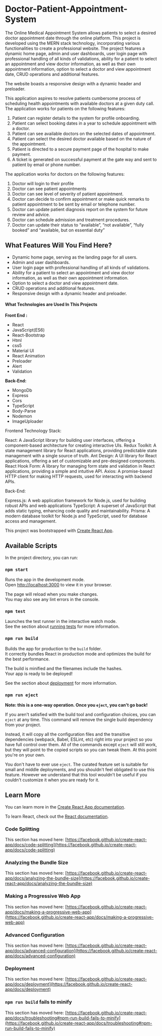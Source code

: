 # Doctor-Patient-Appointment-System

The Online Medical Appointment System allows patients to select a desired doctor appointment date through the online platform. 
This project is developed using the MERN stack technology, incorporating various functionalities to create a professional website. 
The project features a dynamic home page, admin and user dashboards, user login page with professional handling of all kinds of 
validations, ability for a patient to select an appointment and view doctor information, as well as their own appointment information, 
option to select a doctor and view appointment date, CRUD operations and additional features. 

The website boasts a responsive design with a dynamic header and preloader.

This application aspires to resolve patients cumbersome process of scheduling health appointments with available doctors at a given duty call.
The application works for patients on the following features:
1.	Patient can register details to the system for profile onboarding.
2.	Patient can select booking dates in a year to schedule appointment with a doctor.
3.	Patient can see available doctors on the selected dates of appointment.
4.	Patient can select the desired doctor available based on the nature of the appointment.
5.	Patient is directed to a secure payment page of the hospital to make payment.
6.	A ticket is generated on successful payment at the gate way and sent to patient by email or phone number.

The application works for doctors on the following features:
1.	Doctor will login to their profile
2.	Doctor can see patient appointments
3.	Doctor can see level of severity of patient appointment.
4.	Doctor can decide to confirm appointment or make quick remarks to patient appointment to be sent by email or telephone number.
5.	Doctor can update patient diagnosis report on the system for future review and advice.
6.	Doctor can schedule admission and treatment procedures.
7.	Doctor can update their status to “available”, “not available”, “fully booked” and “available, but on essential duty”

## What Features Will You Find Here?
- Dynamic home page, serving as the landing page for all users.
- Admin and user dashboards.
- User login page with professional handling of all kinds of validations.
- Ability for a patient to select an appointment and view doctor information, as well as their own appointment information.
- Option to select a doctor and view appointment date.
- CRUD operations and additional features.
- Responsive design with a dynamic header and preloader.

#### What Technologies are Used In This Projects

**Front End :** 
- React
- JavaScript(ES6)
- React-Bootstrap
- Html
- css5
- Material UI
- React Animation
- Preloader
- Alert
- Validation

**Back-End:** 
- MongoDb
- Express
- Cors
- TypeScript
- Body-Parse
- Nodemon
- ImageUploader

Frontend Technology Stack:

React: A JavaScript library for building user interfaces, offering a component-based architecture for creating interactive UIs.
Redux Toolkit: A state management library for React applications, providing predictable state management with a single source of truth.
Ant Design: A UI library for React applications, offering a set of customizable and pre-designed components.
React Hook Form: A library for managing form state and validation in React applications, providing a simple and intuitive API.
Axios: A promise-based HTTP client for making HTTP requests, used for interacting with backend APIs.


Back-End:

Express.js: A web application framework for Node.js, used for building robust APIs and web applications
TypeScript: A superset of JavaScript that adds static typing, enhancing code quality and maintainability.
Prisma: A modern database toolkit for Node.js and TypeScript, used for database access and management.

This project was bootstrapped with [Create React App](https://github.com/facebook/create-react-app).

## Available Scripts

In the project directory, you can run:

### `npm start`

Runs the app in the development mode.\
Open [http://localhost:3000](http://localhost:3000) to view it in your browser.

The page will reload when you make changes.\
You may also see any lint errors in the console.

### `npm test`

Launches the test runner in the interactive watch mode.\
See the section about [running tests](https://facebook.github.io/create-react-app/docs/running-tests) for more information.

### `npm run build`

Builds the app for production to the `build` folder.\
It correctly bundles React in production mode and optimizes the build for the best performance.

The build is minified and the filenames include the hashes.\
Your app is ready to be deployed!

See the section about [deployment](https://facebook.github.io/create-react-app/docs/deployment) for more information.

### `npm run eject`

**Note: this is a one-way operation. Once you `eject`, you can't go back!**

If you aren't satisfied with the build tool and configuration choices, you can `eject` at any time. This command will remove the single build dependency from your project.

Instead, it will copy all the configuration files and the transitive dependencies (webpack, Babel, ESLint, etc) right into your project so you have full control over them. All of the commands except `eject` will still work, but they will point to the copied scripts so you can tweak them. At this point you're on your own.

You don't have to ever use `eject`. The curated feature set is suitable for small and middle deployments, and you shouldn't feel obligated to use this feature. However we understand that this tool wouldn't be useful if you couldn't customize it when you are ready for it.

## Learn More

You can learn more in the [Create React App documentation](https://facebook.github.io/create-react-app/docs/getting-started).

To learn React, check out the [React documentation](https://reactjs.org/).

### Code Splitting

This section has moved here: [https://facebook.github.io/create-react-app/docs/code-splitting](https://facebook.github.io/create-react-app/docs/code-splitting)

### Analyzing the Bundle Size

This section has moved here: [https://facebook.github.io/create-react-app/docs/analyzing-the-bundle-size](https://facebook.github.io/create-react-app/docs/analyzing-the-bundle-size)

### Making a Progressive Web App

This section has moved here: [https://facebook.github.io/create-react-app/docs/making-a-progressive-web-app](https://facebook.github.io/create-react-app/docs/making-a-progressive-web-app)

### Advanced Configuration

This section has moved here: [https://facebook.github.io/create-react-app/docs/advanced-configuration](https://facebook.github.io/create-react-app/docs/advanced-configuration)

### Deployment

This section has moved here: [https://facebook.github.io/create-react-app/docs/deployment](https://facebook.github.io/create-react-app/docs/deployment)

### `npm run build` fails to minify

This section has moved here: [https://facebook.github.io/create-react-app/docs/troubleshooting#npm-run-build-fails-to-minify](https://facebook.github.io/create-react-app/docs/troubleshooting#npm-run-build-fails-to-minify)

